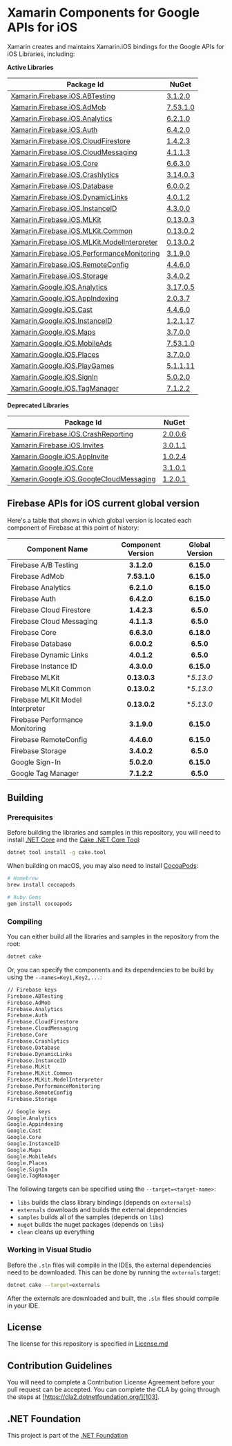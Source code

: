 # Xamarin Components for Google APIs for iOS

Xamarin creates and maintains Xamarin.iOS bindings for the Google APIs for iOS Libraries, including:

**Active Libraries**

| Package Id                                                                   | NuGet                                        |
|------------------------------------------------------------------------------|----------------------------------------------|
| [Xamarin.Firebase.iOS.ABTesting][F.ABTesting.Name]                           | [3.1.2.0][F.ABTesting.Package]               |
| [Xamarin.Firebase.iOS.AdMob][F.AdMob.Name]                                   | [7.53.1.0][F.AdMob.Package]                  |
| [Xamarin.Firebase.iOS.Analytics][F.Analytics.Name]                           | [6.2.1.0][F.Analytics.Package]               |
| [Xamarin.Firebase.iOS.Auth][F.Auth.Name]                                     | [6.4.2.0][F.Auth.Package]                    |
| [Xamarin.Firebase.iOS.CloudFirestore][F.CloudFirestore.Name]                 | [1.4.2.3][F.CloudFirestore.Package]          |
| [Xamarin.Firebase.iOS.CloudMessaging][F.CloudMessaging.Name]                 | [4.1.1.3][F.CloudMessaging.Package]          |
| [Xamarin.Firebase.iOS.Core][F.Core.Name]                                     | [6.6.3.0][F.Core.Package]                    |
| [Xamarin.Firebase.iOS.Crashlytics][F.Crashlytics.Name]                       | [3.14.0.3][F.Crashlytics.Package]            |
| [Xamarin.Firebase.iOS.Database][F.Database.Name]                             | [6.0.0.2][F.Database.Package]                |
| [Xamarin.Firebase.iOS.DynamicLinks][F.DynamicLinks.Name]                     | [4.0.1.2][F.DynamicLinks.Package]            |
| [Xamarin.Firebase.iOS.InstanceID][F.InstanceID.Name]                         | [4.3.0.0][F.InstanceID.Package]              |
| [Xamarin.Firebase.iOS.MLKit][F.MLKit.Name]                                   | [0.13.0.3][F.MLKit.Package]                  |
| [Xamarin.Firebase.iOS.MLKit.Common][F.MLKit.Common.Name]                     | [0.13.0.2][F.MLKit.Common.Package]           |
| [Xamarin.Firebase.iOS.MLKit.ModelInterpreter][F.MLKit.ModelInterpreter.Name] | [0.13.0.2][F.MLKit.ModelInterpreter.Package] |
| [Xamarin.Firebase.iOS.PerformanceMonitoring][F.PerformanceMonitoring.Name]   | [3.1.9.0][F.PerformanceMonitoring.Package]   |
| [Xamarin.Firebase.iOS.RemoteConfig][F.RemoteConfig.Name]                     | [4.4.6.0][F.RemoteConfig.Package]            |
| [Xamarin.Firebase.iOS.Storage][F.Storage.Name]                               | [3.4.0.2][F.Storage.Package]                 |
| [Xamarin.Google.iOS.Analytics][G.Analytics.Name]                             | [3.17.0.5][G.Analytics.Package]              |
| [Xamarin.Google.iOS.AppIndexing][G.AppIndexing.Name]                         | [2.0.3.7][G.AppIndexing.Package]             |
| [Xamarin.Google.iOS.Cast][G.Cast.Name]                                       | [4.4.6.0][G.Cast.Package]                    |
| [Xamarin.Google.iOS.InstanceID][G.InstanceID.Name]                           | [1.2.1.17][G.InstanceID.Package]             |
| [Xamarin.Google.iOS.Maps][G.Maps.Name]                                       | [3.7.0.0][G.Maps.Package]                    |
| [Xamarin.Google.iOS.MobileAds][G.MobileAds.Name]                             | [7.53.1.0][G.MobileAds.Package]              |
| [Xamarin.Google.iOS.Places][G.Places.Name]                                   | [3.7.0.0][G.Places.Package]                  |
| [Xamarin.Google.iOS.PlayGames][G.PlayGames.Name]                             | [5.1.1.11][G.PlayGames.Package]              |
| [Xamarin.Google.iOS.SignIn][G.SignIn.Name]                                   | [5.0.2.0][G.SignIn.Package]                  |
| [Xamarin.Google.iOS.TagManager][G.TagManager.Name]                           | [7.1.2.2][G.TagManager.Package]              |

**Deprecated Libraries**

| Package Id                                                                 | NuGet                                      |
|----------------------------------------------------------------------------|--------------------------------------------|
| [Xamarin.Firebase.iOS.CrashReporting][F.CrashReporting.Name]               | [2.0.0.6][F.CrashReporting.Package]        |
| [Xamarin.Firebase.iOS.Invites][F.Invites.Name]                             | [3.0.1.1][F.Invites.Package]               |
| [Xamarin.Google.iOS.AppInvite][G.AppInvite.Name]                           | [1.0.2.4][G.AppInvite.Package]             |
| [Xamarin.Google.iOS.Core][G.Core.Name]                                     | [3.1.0.1][G.Core.Package]                  |
| [Xamarin.Google.iOS.GoogleCloudMessaging][G.GoogleCloudMessaging.Name]     | [1.2.0.1][G.GoogleCloudMessaging.Package]  |

## Firebase APIs for iOS current global version

Here's a table that shows in which global version is located each component of Firebase at this point of history:

| Component Name                   | Component Version | Global Version |
|----------------------------------|:-----------------:|:--------------:|
| Firebase A/B Testing             | **3.1.2.0**       | **6.15.0**     |
| Firebase AdMob                   | **7.53.1.0**      | **6.15.0**     |
| Firebase Analytics               | **6.2.1.0**       | **6.15.0**     |
| Firebase Auth                    | **6.4.2.0**       | **6.15.0**     |
| Firebase Cloud Firestore         | **1.4.2.3**       | **6.5.0**      |
| Firebase Cloud Messaging         | **4.1.1.3**       | **6.5.0**      |
| Firebase Core                    | **6.6.3.0**       | **6.18.0**     |
| Firebase Database                | **6.0.0.2**       | **6.5.0**      |
| Firebase Dynamic Links           | **4.0.1.2**       | **6.5.0**      |
| Firebase Instance ID             | **4.3.0.0**       | **6.15.0**     |
| Firebase MLKit                   | **0.13.0.3**      | **5.13.0*      |
| Firebase MLKit Common            | **0.13.0.2**      | **5.13.0*      |
| Firebase MLKit Model Interpreter | **0.13.0.2**      | **5.13.0*      |
| Firebase Performance Monitoring  | **3.1.9.0**       | **6.15.0**     |
| Firebase RemoteConfig            | **4.4.6.0**       | **6.15.0**     |
| Firebase Storage                 | **3.4.0.2**       | **6.5.0**      |
| Google Sign-In                   | **5.0.2.0**       | **6.15.0**     |
| Google Tag Manager               | **7.1.2.2**       | **6.5.0**      |

## Building 

### Prerequisites

Before building the libraries and samples in this repository, you will need to install [.NET Core][30] and the [Cake .NET Core Tool][32]:

```sh
dotnet tool install -g cake.tool
```

When building on macOS, you may also need to install [CocoaPods][31]:

```sh
# Homebrew
brew install cocoapods

# Ruby Gems
gem install cocoapods
```

### Compiling

You can either build all the libraries and samples in the repository from the root:

```sh
dotnet cake
```

Or, you can specify the components and its dependencies to be build by using the `--names=Key1,Key2,...`:

```sh
// Firebase keys
Firebase.ABTesting
Firebase.AdMob
Firebase.Analytics
Firebase.Auth
Firebase.CloudFirestore
Firebase.CloudMessaging
Firebase.Core
Firebase.Crashlytics
Firebase.Database
Firebase.DynamicLinks
Firebase.InstanceID
Firebase.MLKit
Firebase.MLKit.Common
Firebase.MLKit.ModelInterpreter
Firebase.PerformanceMonitoring
Firebase.RemoteConfig
Firebase.Storage

// Google keys
Google.Analytics
Google.Appindexing
Google.Cast
Google.Core
Google.InstanceID
Google.Maps
Google.MobileAds
Google.Places
Google.SignIn
Google.TagManager
```

The following targets can be specified using the `--target=<target-name>`:

 - `libs` builds the class library bindings (depends on `externals`)
 - `externals` downloads and builds the external dependencies
 - `samples` builds all of the samples (depends on `libs`)
 - `nuget` builds the nuget packages (depends on `libs`)
 - `clean` cleans up everything


### Working in Visual Studio

Before the `.sln` files will compile in the IDEs, the external dependencies need to be downloaded. This can be done by running the `externals` target:

```sh
dotnet cake --target=externals
```

After the externals are downloaded and built, the `.sln` files should compile in your IDE.

## License

The license for this repository is specified in 
[License.md](License.md)

## Contribution Guidelines

You will need to complete a Contribution License Agreement before your pull request can be accepted. You can complete the CLA by going through the steps at [https://cla2.dotnetfoundation.org/][103].

## .NET Foundation

This project is part of the [.NET Foundation][104]


[comment]: # (Path for active Firebase component folders)

[F.ABTesting.Name]: source/Firebase/ABTesting
[F.AdMob.Name]: source/Firebase/AdMob
[F.Analytics.Name]: source/Firebase/Analytics
[F.Auth.Name]: source/Firebase/Auth
[F.CloudFirestore.Name]: source/Firebase/CloudFirestore
[F.CloudMessaging.Name]: source/Firebase/CloudMessaging
[F.Core.Name]: source/Firebase/Core
[F.Crashlytics.Name]: source/Firebase/Crashlytics
[F.Database.Name]: source/Firebase/Database
[F.DynamicLinks.Name]: source/Firebase/DynamicLinks
[F.InstanceID.Name]: source/Firebase/InstanceID
[F.MLKit.Name]: source/Firebase/MLKit
[F.MLKit.Common.Name]: source/Firebase/MLKit.Common
[F.MLKit.ModelInterpreter.Name]: source/Firebase/MLKit.ModelInterpreter
[F.PerformanceMonitoring.Name]: source/Firebase/PerformanceMonitoring
[F.RemoteConfig.Name]: source/Firebase/RemoteConfig
[F.Storage.Name]: source/Firebase/Storage

[comment]: # (URL for active Firebase component NuGets)

[F.ABTesting.Package]: https://www.nuget.org/packages/Xamarin.Firebase.iOS.ABTesting/
[F.AdMob.Package]: https://www.nuget.org/packages/Xamarin.Firebase.iOS.AdMob/
[F.Analytics.Package]: https://www.nuget.org/packages/Xamarin.Firebase.iOS.Analytics/
[F.Auth.Package]: https://www.nuget.org/packages/Xamarin.Firebase.iOS.Auth/
[F.CloudFirestore.Package]: https://www.nuget.org/packages/Xamarin.Firebase.iOS.CloudFirestore/
[F.CloudMessaging.Package]: https://www.nuget.org/packages/Xamarin.Firebase.iOS.CloudMessaging/
[F.Core.Package]: https://www.nuget.org/packages/Xamarin.Firebase.iOS.Core/
[F.Crashlytics.Package]: https://www.nuget.org/packages/Xamarin.Firebase.iOS.Crashlytics/
[F.Database.Package]: https://www.nuget.org/packages/Xamarin.Firebase.iOS.Database/
[F.DynamicLinks.Package]: https://www.nuget.org/packages/Xamarin.Firebase.iOS.DynamicLinks/
[F.InstanceID.Package]: https://www.nuget.org/packages/Xamarin.Firebase.iOS.InstanceID/
[F.MLKit.Package]: https://www.nuget.org/packages/Xamarin.Firebase.iOS.MLKit/
[F.MLKit.Common.Package]: https://www.nuget.org/packages/Xamarin.Firebase.iOS.MLKit.Common/
[F.MLKit.ModelInterpreter.Package]: https://www.nuget.org/packages/Xamarin.Firebase.iOS.MLKit.ModelInterpreter/
[F.PerformanceMonitoring.Package]: https://www.nuget.org/packages/Xamarin.Firebase.iOS.PerformanceMonitoring/
[F.RemoteConfig.Package]: https://www.nuget.org/packages/Xamarin.Firebase.iOS.RemoteConfig/
[F.Storage.Package]: https://www.nuget.org/packages/Xamarin.Firebase.iOS.Storage/


[comment]: # (Path for active Google component folders)

[G.Analytics.Name]: source/Google/Analytics
[G.AppIndexing.Name]: source/Google/AppIndexing
[G.Cast.Name]: source/Google/Cast
[G.InstanceID.Name]: source/Google/InstanceID
[G.Maps.Name]: source/Google/Maps
[G.MobileAds.Name]: source/Google/MobileAds
[G.Places.Name]: source/Google/Places
[G.PlayGames.Name]: source/Google/PlayGames
[G.SignIn.Name]: source/Google/SignIn
[G.TagManager.Name]: source/Google/TagManager

[comment]: # (URL for active Google component NuGets)

[G.Analytics.Package]: https://www.nuget.org/packages/Xamarin.Google.iOS.Analytics/
[G.AppIndexing.Package]: https://www.nuget.org/packages/Xamarin.Google.iOS.AppIndexing/
[G.Cast.Package]: https://www.nuget.org/packages/Xamarin.Google.iOS.Cast/
[G.InstanceID.Package]: https://www.nuget.org/packages/Xamarin.Google.iOS.InstanceID/
[G.Maps.Package]: https://www.nuget.org/packages/Xamarin.Google.iOS.Maps/
[G.MobileAds.Package]: https://www.nuget.org/packages/Xamarin.Google.iOS.MobileAds/
[G.Places.Package]: https://www.nuget.org/packages/Xamarin.Google.iOS.Places/
[G.PlayGames.Package]: https://www.nuget.org/packages/Xamarin.Google.iOS.PlayGames/
[G.SignIn.Package]: https://www.nuget.org/packages/Xamarin.Google.iOS.SignIn/
[G.TagManager.Package]: https://www.nuget.org/packages/Xamarin.Google.iOS.TagManager/


[comment]: # (Path for deprecated Firebase component folders)

[F.CrashReporting.Name]: source/Firebase/CrashReporting
[F.Invites.Name]: source/Firebase/Invites

[comment]: # (URL for deprecated Firebase component NuGets)

[F.CrashReporting.Package]: https://www.nuget.org/packages/Xamarin.Firebase.iOS.CrashReporting/
[F.Invites.Package]: https://www.nuget.org/packages/Xamarin.Firebase.iOS.Invites/

[comment]: # (Path for deprecated Google component folders)

[G.AppInvite.Name]: source/Google/AppInvite
[G.Core.Name]: source/Google/Core
[G.GoogleCloudMessaging.Name]: source/Google/GoogleCloudMessaging

[comment]: # (URL for deprecated Google component NuGets)

[G.AppInvite.Package]: https://www.nuget.org/packages/Xamarin.Google.iOS.AppInvite/
[G.Core.Package]: https://www.nuget.org/packages/Xamarin.Google.iOS.Core/
[G.GoogleCloudMessaging.Package]: https://www.nuget.org/packages/Xamarin.Google.iOS.GoogleCloudMessaging/


[101]: https://cocoapods.org/
[102]: http://cakebuild.net
[103]: https://cla2.dotnetfoundation.org/
[104]: http://www.dotnetfoundation.org/projects

[30]: https://dotnet.microsoft.com/download
[31]: https://cocoapods.org/
[32]: http://cakebuild.net
[33]: https://cla2.dotnetfoundation.org/
[34]: http://www.dotnetfoundation.org/projects
